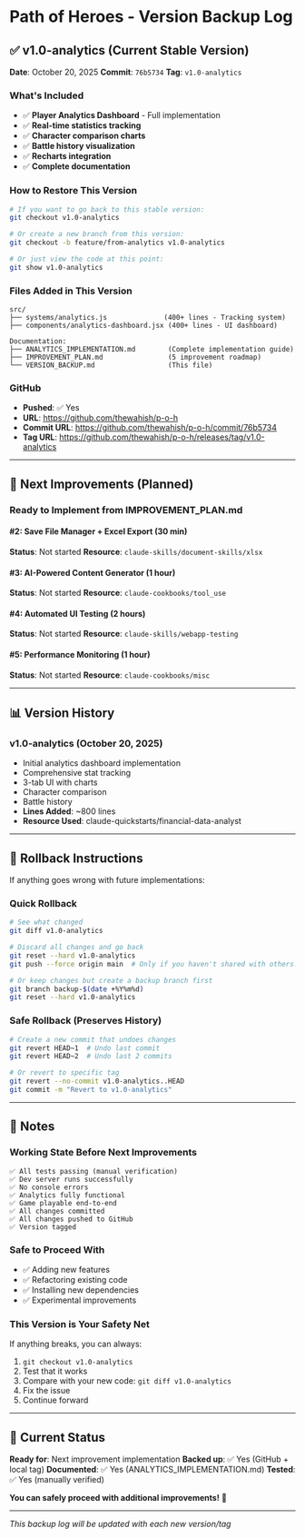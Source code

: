 # Path of Heroes - Version Backup Log

## ✅ v1.0-analytics (Current Stable Version)
**Date**: October 20, 2025
**Commit**: `76b5734`
**Tag**: `v1.0-analytics`

### What's Included
- ✅ **Player Analytics Dashboard** - Full implementation
- ✅ **Real-time statistics tracking**
- ✅ **Character comparison charts**
- ✅ **Battle history visualization**
- ✅ **Recharts integration**
- ✅ **Complete documentation**

### How to Restore This Version
```bash
# If you want to go back to this stable version:
git checkout v1.0-analytics

# Or create a new branch from this version:
git checkout -b feature/from-analytics v1.0-analytics

# Or just view the code at this point:
git show v1.0-analytics
```

### Files Added in This Version
```
src/
├── systems/analytics.js              (400+ lines - Tracking system)
├── components/analytics-dashboard.jsx (400+ lines - UI dashboard)

Documentation:
├── ANALYTICS_IMPLEMENTATION.md        (Complete implementation guide)
├── IMPROVEMENT_PLAN.md                (5 improvement roadmap)
└── VERSION_BACKUP.md                  (This file)
```

### GitHub
- **Pushed**: ✅ Yes
- **URL**: https://github.com/thewahish/p-o-h
- **Commit URL**: https://github.com/thewahish/p-o-h/commit/76b5734
- **Tag URL**: https://github.com/thewahish/p-o-h/releases/tag/v1.0-analytics

---

## 🚀 Next Improvements (Planned)

### Ready to Implement from IMPROVEMENT_PLAN.md

#### #2: Save File Manager + Excel Export (30 min)
**Status**: Not started
**Resource**: `claude-skills/document-skills/xlsx`

#### #3: AI-Powered Content Generator (1 hour)
**Status**: Not started
**Resource**: `claude-cookbooks/tool_use`

#### #4: Automated UI Testing (2 hours)
**Status**: Not started
**Resource**: `claude-skills/webapp-testing`

#### #5: Performance Monitoring (1 hour)
**Status**: Not started
**Resource**: `claude-cookbooks/misc`

---

## 📊 Version History

### v1.0-analytics (October 20, 2025)
- Initial analytics dashboard implementation
- Comprehensive stat tracking
- 3-tab UI with charts
- Character comparison
- Battle history
- **Lines Added**: ~800 lines
- **Resource Used**: claude-quickstarts/financial-data-analyst

---

## 🔄 Rollback Instructions

If anything goes wrong with future implementations:

### Quick Rollback
```bash
# See what changed
git diff v1.0-analytics

# Discard all changes and go back
git reset --hard v1.0-analytics
git push --force origin main  # Only if you haven't shared with others!

# Or keep changes but create a backup branch first
git branch backup-$(date +%Y%m%d)
git reset --hard v1.0-analytics
```

### Safe Rollback (Preserves History)
```bash
# Create a new commit that undoes changes
git revert HEAD~1  # Undo last commit
git revert HEAD~2  # Undo last 2 commits

# Or revert to specific tag
git revert --no-commit v1.0-analytics..HEAD
git commit -m "Revert to v1.0-analytics"
```

---

## 📝 Notes

### Working State Before Next Improvements
```
✅ All tests passing (manual verification)
✅ Dev server runs successfully
✅ No console errors
✅ Analytics fully functional
✅ Game playable end-to-end
✅ All changes committed
✅ All changes pushed to GitHub
✅ Version tagged
```

### Safe to Proceed With
- ✅ Adding new features
- ✅ Refactoring existing code
- ✅ Installing new dependencies
- ✅ Experimental improvements

### This Version is Your Safety Net
If anything breaks, you can always:
1. `git checkout v1.0-analytics`
2. Test that it works
3. Compare with your new code: `git diff v1.0-analytics`
4. Fix the issue
5. Continue forward

---

## 🎯 Current Status

**Ready for**: Next improvement implementation
**Backed up**: ✅ Yes (GitHub + local tag)
**Documented**: ✅ Yes (ANALYTICS_IMPLEMENTATION.md)
**Tested**: ✅ Yes (manually verified)

**You can safely proceed with additional improvements!** 🚀

---

*This backup log will be updated with each new version/tag*

